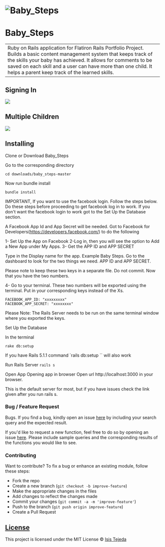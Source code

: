 # ![Baby_Steps](https://github.com/latinadeveloper/baby_steps/imagesimages/demo_landing_1.jpg?raw=true "Optional Title")
# Baby_Steps
<table>
<tr>
<td>
  Ruby on Rails application for Flatiron Rails Portfolio Project. Builds a basic content management system that keeps track of the skills your baby has achieved. It allows for comments to be saved on each skill and a user can have more than one child. It helps a parent keep track of the learned skills.
</td>
</tr>
</table>

## Signing In
![](https://github.com/latinadeveloper/baby_steps/images/demo/demo_3.jpg)
## Multiple Children
![](https://github.com/latinadeveloper/baby_steps/images/demo/demo4.jpg)

## Installing

Clone or Download Baby_Steps

Go to the corresponding directory

```
cd downloads/baby_steps-master
```

Now run bundle install

```
bundle install
```

IMPORTANT, If you want to use the facebook login. Follow the steps below. Do these steps before proceeding to get facebook log in to work. If you don't want the facebook login to work got to the Set Up the Database section.

A Facebook App Id and App Secret will be needed. Got to Facebook for Developers(https://developers.facebook.com/) to do the following

1- Set Up the App on Facebook
2-Log in, then you will see the option to Add a New App under My Apps.
3- Get the APP ID and APP SECRET

Type in the Display name for the app. Example  Baby Steps.
Go to the dashboard to look for the two things we need.
APP ID and APP SECRET.

Please note to keep these two keys in a separate file. Do not commit.
Now that you have the two numbers.

4- Go to your terminal. These two numbers will be exported using the terminal. Put in your corresponding keys instead of the Xs.

```
FACEBOOK_APP_ID: "xxxxxxxxx"
FACEBOOK_APP_SECRET: "xxxxxxxx"
```
Please Note:
The Rails Server needs to be run on the same terminal window where you exported the keys.

Set Up the Database

In the terminal

`rake db:setup`

If you have Rails 5.1.1  command
`rails db:setup ``
will also work

Run Rails Server
`rails s`

Open App
Opening app in browser
Open url http://localhost:3000 in your browser.

This is the default server for most, but if you have issues check the link given after you run rails s.



### Bug / Feature Request

Bugs. If you find a bug, kindly open an issue [here](https://github.com/latinadeveloper/baby_steps/issues) by including your search query and the expected result.

If you'd like to request a new function, feel free to do so by opening an issue [here](https://github.com/latinadeveloper/baby_steps/issues). Please include sample queries and the corresponding results of the functions you would like to see.


### Contributing
Want to contribute?
To fix a bug or enhance an existing module, follow these steps:
- Fork the repo
- Create a new branch (`git checkout -b improve-feature`)
- Make the appropriate changes in the files
- Add changes to reflect the changes made
- Commit your changes (`git commit -a -m 'improve-feature'`)
- Push to the branch (`git push origin improve-feature`)
- Create a Pull Request


## [License](https://github.com/latinadeveloper/baby_steps/license.md)

This project is licensed under the MIT License © [Isis Tejeda ](https://github.com/latinadeveloper)
